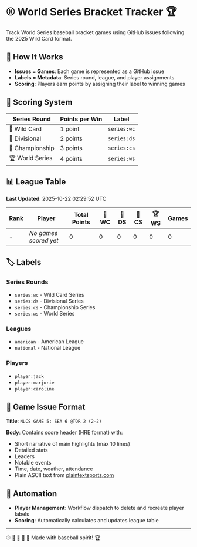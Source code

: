 # ⚾ World Series Bracket Tracker 🏆

Track World Series baseball bracket games using GitHub issues following the 2025 Wild Card format.

## 🍿 How It Works

- **Issues = Games**: Each game is represented as a GitHub issue
- **Labels = Metadata**: Series round, league, and player assignments
- **Scoring**: Players earn points by assigning their label to winning games

## 🎯 Scoring System

| Series Round | Points per Win | Label |
|-------------|----------------|-------|
| 🌟 Wild Card | 1 point | `series:wc` |
| 🎯 Divisional | 2 points | `series:ds` |
| 🏅 Championship | 3 points | `series:cs` |
| 🏆 World Series | 4 points | `series:ws` |

## 📊 League Table

**Last Updated**: 2025-10-22 02:29:52 UTC

| Rank | Player | Total Points | 🌟 WC | 🎯 DS | 🏅 CS | 🏆 WS | Games |
|------|--------|--------------|-------|-------|-------|-------|-------|
| - | *No games scored yet* | 0 | 0 | 0 | 0 | 0 | 0 |

## 🏷️ Labels

### Series Rounds
- `series:wc` - Wild Card Series
- `series:ds` - Divisional Series
- `series:cs` - Championship Series
- `series:ws` - World Series

### Leagues
- `american` - American League
- `national` - National League

### Players
- `player:jack`
- `player:marjorie`
- `player:caroline`

## 📝 Game Issue Format

**Title**: `NLCS GAME 5: SEA 6 @TOR 2 (2-2)`

**Body**: Contains score header (HRE format) with:
- Short narrative of main highlights (max 10 lines)
- Detailed stats
- Leaders
- Notable events
- Time, date, weather, attendance
- Plain ASCII text from [plaintextsports.com](https://plaintextsports.com/)

## 🤖 Automation

- **Player Management**: Workflow dispatch to delete and recreate player labels
- **Scoring**: Automatically calculates and updates league table

---

⚾ 🍿 🌭 🧤 🏏 Made with baseball spirit! 🏆
